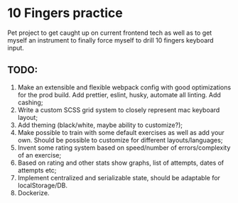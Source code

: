 # 10 Fingers practice

Pet project to get caught up on current frontend tech as well as to get myself an instrument to finally force myself to drill 10 fingers keyboard input.

## TODO:
1. Make an extensible and flexible webpack config with good optimizations for the prod build. Add prettier, eslint, husky, automate all linting. Add cashing;
2. Write a custom SCSS grid system to closely represent mac keyboard layout;
3. Add theming (black/white, maybe ability to customize?);
4. Make possible to train with some default exercises as well as add your own. Should be possible to customize for different layouts/languages;
5. Invent some rating system based on speed/number of errors/complexity of an exercise;
6. Based on rating and other stats show graphs, list of attempts, dates of attempts etc;
7. Implement centralized and serializable state, should be adaptable for localStorage/DB.
8. Dockerize.
